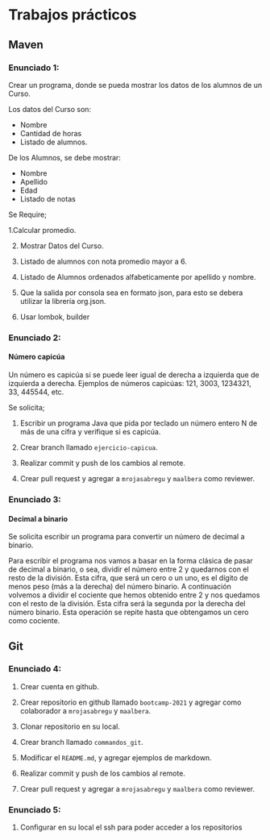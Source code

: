 # Trabajos prácticos



## Maven

### Enunciado 1:

Crear un programa, donde se pueda mostrar los datos de los alumnos de un Curso.

Los datos del Curso son:

- Nombre 
- Cantidad de horas 
- Listado de alumnos.

De los Alumnos, se debe mostrar: 
- Nombre 
- Apellido 
- Edad
- Listado de notas
  
Se Require;

1.Calcular promedio.

2. Mostrar Datos del Curso.

3. Listado de alumnos con nota promedio mayor a 6.

4. Listado de Alumnos ordenados alfabeticamente por apellido y nombre.

5. Que la salida por consola sea en formato json, para esto se debera utilizar la librería org.json.

6. Usar lombok, builder

### Enunciado 2:
#### Número capicúa

Un número es capicúa si se puede leer igual de derecha a izquierda que de izquierda a derecha. 
Ejemplos de números capicúas: 121, 3003, 1234321, 33, 445544, etc.

Se solicita;

1. Escribir un programa Java que pida por teclado un número entero N de más de una cifra y verifique si es capicúa.
   
2.  Crear branch llamado ``ejercicio-capicua``.

3. Realizar commit y push de los cambios al remote.

4. Crear pull request y agregar a ``mrojasabregu`` y ``maalbera`` como reviewer.

### Enunciado 3:

#### Decimal a binario

Se solicita escribir un programa para convertir un número de decimal a binario.

Para escribir el programa nos vamos a basar en la forma clásica de pasar de decimal a binario, o sea, 
dividir el número entre 2 y quedarnos con el resto de la división.
Esta cifra, que será un cero o un uno, es el dígito de menos peso (más a la derecha) del número binario.
A continuación volvemos a dividir el cociente que hemos obtenido entre 2 y nos quedamos con el resto de la división.
Esta cifra será la segunda por la derecha del número binario.
Esta operación se repite hasta que obtengamos un cero como cociente.

## Git

### Enunciado 4:

1. Crear cuenta en github.

2. Crear repositorio en github llamado ``bootcamp-2021`` y agregar como colaborador a ``mrojasabregu`` y ``maalbera``.

3. Clonar repositorio en su local.

4. Crear branch llamado ``commandos_git``.

5. Modificar el ``README.md``, y agregar ejemplos de markdown.

6. Realizar commit y push de los cambios al remote.

7. Crear pull request y agregar a ``mrojasabregu`` y ``maalbera`` como reviewer.



### Enunciado 5:

1. Configurar en su local el ssh para poder acceder a los repositorios



